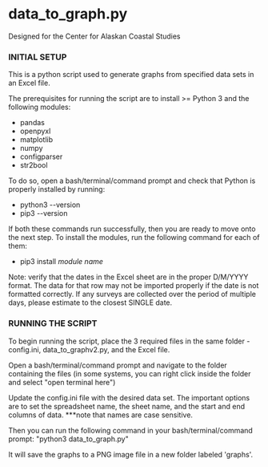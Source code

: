 # data_to_graph.py
Designed for the Center for Alaskan Coastal Studies



###     INITIAL SETUP

 This is a python script used to generate graphs from specified data sets in an Excel file.
 
 The prerequisites for running the script are to install >= Python 3 and the following modules:
 - pandas
 - openpyxl
 - matplotlib
 - numpy
 - configparser
 - str2bool

 To do so, open a bash/terminal/command prompt and check that Python is properly installed by running:
 - python3 --version
 - pip3 --version
 
 If both these commands run successfully, then you are ready to move onto the next step.
 To install the modules, run the following command for each of them:
 - pip3 install *module name*
    
    
 Note: verify that the dates in the Excel sheet are in the proper D/M/YYYY format. The data for that row may 
 not be imported properly if the date is not formatted correctly. If any surveys are collected over the period 
 of multiple days, please estimate to the closest SINGLE date.
    
    
    

    
###     RUNNING THE SCRIPT
 
 To begin running the script, place the 3 required files in the same folder - config.ini, data_to_graphv2.py, and the Excel file.
 
 Open a bash/terminal/command prompt and navigate to the folder containing the files (in some systems, you can right click inside the folder and select "open terminal here")
 
 Update the config.ini file with the desired data set. The important options are to set the spreadsheet name, the sheet name, and the start and end columns of data.
 ***note that names are case sensitive.
 
 Then you can run the following command in your bash/terminal/command prompt:
    "python3 data_to_graph.py"
    
 It will save the graphs to a PNG image file in a new folder labeled 'graphs'.
